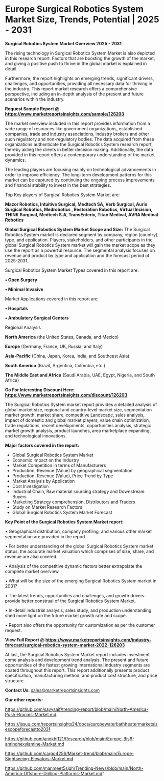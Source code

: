 # Europe Surgical Robotics System Market Size, Trends, Potential | 2025 - 2031

<Strong> Surgical Robotics System Market Overview 2025 - 2031</strong>

The rising technology in Surgical Robotics System Market is also depicted in this research report. Factors that are boosting the growth of the market, and giving a positive push to thrive in the global market is explained in detail.

Furthermore, the report highlights on emerging trends, significant drivers, challenges, and opportunities, providing all necessary data for thriving in the industry. This report market research offers a comprehensive perspective, including an in-depth analysis of the present and future scenarios within the industry.

<strong>Request Sample Report @ <a href=https://www.marketreportsinsights.com/sample/126203>https://www.marketreportsinsights.com/sample/126203</a></strong>

The market overview included in this report provides information from a wide range of resources like government organizations, established companies, trade and industry associations, industry brokers and other such regulatory and non-regulatory bodies. The data acquired from these organizations authenticate the Surgical Robotics System research report, thereby aiding the clients in better decision making. Additionally, the data provided in this report offers a contemporary understanding of the market dynamics.

The leading players are focusing mainly on technological advancements in order to improve efficiency. The long-term development patterns for this market can be captured by continuing the ongoing process improvements and financial stability to invest in the best strategies.

Top Key players of Surgical Robotics System Market are:

<strong>Mazor Robotics, Intuitive Surgical, Medtech SA, Verb Surgical, Auris Surgical Robotics, Medrobotics , Restoration Robotics, Virtual Incision, THINK Surgical, Medtech S.A, TransEnterix, Titan Medical, AVRA Medical Robotics</strong>

<strong><b>Global Surgical Robotics System Market Scope and Size:</b></strong>
The Surgical Robotics System market is declared segment by company, region (country), type, and application. Players, stakeholders, and other participants in the global Surgical Robotics System market will gain the market scope as they use the report as a powerful resource. The segmental analysis focuses on revenue and product by type and application and the forecast period of 2025-2031.

Surgical Robotics System Market Types covered in this report are:

<strong>• Open Surgery

• Minimal Invasive</strong>

Market Applications covered in this report are:

<strong>• Hospitals

• Ambulatory Surgical Centers</strong> 

Regional Analysis

<strong>North America</strong> (the United States, Canada, and Mexico)

<strong>Europe</strong> (Germany, France, UK, Russia, and Italy)

<strong>Asia-Pacific</strong> (China, Japan, Korea, India, and Southeast Asia)

<strong>South America</strong> (Brazil, Argentina, Colombia, etc.)

<strong>The Middle East and Africa</strong> (Saudi Arabia, UAE, Egypt, Nigeria, and South Africa)

<strong>Go For Interesting Discount Here: <a href=https://www.marketreportsinsights.com/discount/126203>https://www.marketreportsinsights.com/discount/126203</a></strong>

The Surgical Robotics System market report provides a detailed analysis of global market size, regional and country-level market size, segmentation market growth, market share, competitive Landscape, sales analysis, impact of domestic and global market players, value chain optimization, trade regulations, recent developments, opportunities analysis, strategic market growth analysis, product launches, area marketplace expanding, and technological innovations.

<strong><b>Major factors covered in the report:</b></strong>
<ul>
  <li>Global Surgical Robotics System Market </li>
  <li>Economic Impact on the Industry</li>
  <li>Market Competition in terms of Manufacturers</li>
  <li>Production, Revenue (Value) by geographical segmentation</li>
  <li>Production, Revenue (Value), Price Trend by Type</li>
  <li>Market Analysis by Application</li>
  <li>Cost Investigation</li>
  <li>Industrial Chain, Raw material sourcing strategy and Downstream Buyers</li>
  <li>Marketing Strategy comprehension, Distributors and Traders</li>
  <li>Study on Market Research Factors</li>
  <li>Global Surgical Robotics System Market Forecast</li>
</ul>

<strong><b>Key Point of the Surgical Robotics System Market report:</b></strong>

• Geographical distribution, company profiling, and various other market segmentation are provided in the report.

• For better understanding of the global Surgical Robotics System market status, the accurate market valuation which comprises of size, share, and revenue are also covered.

• Analysis of the competitive dynamic factors better extrapolate the complete market overview

• What will be the size of the emerging Surgical Robotics System market in 2031?

• The latest trends, opportunities and challenges, and growth drivers provide better construal of the Surgical Robotics System Market.

• In-detail industrial analysis, sales study, and production understanding shed more light on the future market growth rate and scope.

• Report also offers the opportunity for customization as per the customer request.

<strong><b>View Full Report @ <a href=https://www.marketreportsinsights.com/industry-forecast/surgical-robotics-system-market-2022-126203>https://www.marketreportsinsights.com/industry-forecast/surgical-robotics-system-market-2022-126203</a></b></strong>


At last, the Surgical Robotics System Market report includes investment come analysis and development trend analysis. The present and future opportunities of the fastest growing international industry segments are coated throughout this report. This report additionally presents product specification, manufacturing method, and product cost structure, and price structure.

<strong>Contact Us:</strong>
sales@marketreportsinsights.com

<strong>Our other reports:</strong>

<a href=https://github.com/sayysaif/trending-report/blob/main/North-America-Push-Brooms-Market.md>https://github.com/sayysaif/trending-report/blob/main/North-America-Push-Brooms-Market.md</a>

<a href=https://issuu.com/reportsinsights24/docs/europewaterbathheatermarketsizescopeforecastto2031>https://issuu.com/reportsinsights24/docs/europewaterbathheatermarketsizescopeforecastto2031</a>

<a href=https://github.com/anokhi121/Research/blob/main/Europe-Bis6-aminohexylamine-Market.md>https://github.com/anokhi121/Research/blob/main/Europe-Bis6-aminohexylamine-Market.md</a>

<a href=https://github.com/cargo4256/Market-trend/blob/main/Europe-Sightseeing-Elevators-Market.md>https://github.com/cargo4256/Market-trend/blob/main/Europe-Sightseeing-Elevators-Market.md</a>

<a href=https://github.com/manmeet5sigh/Trending-News/blob/main/North-America-Offshore-Drilling-Platforms-Market.md>https://github.com/manmeet5sigh/Trending-News/blob/main/North-America-Offshore-Drilling-Platforms-Market.md</a>"
